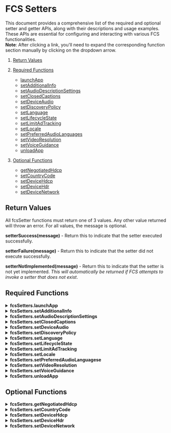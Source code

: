 # FCS Setters

This document provides a comprehensive list of the required and optional setter and getter APIs, along with their descriptions and usage examples. These APIs are essential for configuring and interacting with various FCS functionalities.
<br>**Note**: After clicking a link, you'll need to expand the corresponding function section manually by clicking on the dropdown arrow.

1. [Return Values](#return-values)
2. [Required Functions](#required-functions)
    * [launchApp](#launchApp)
    * [setAdditionalInfo](#setAdditionalInfo)
    * [setAudioDescriptionSettings](#setAudioDescriptionSettings)
    * [setClosedCaptions](#setClosedCaptions)
    * [setDeviceAudio](#setDeviceAudio)
    * [setDiscoveryPolicy](#setDiscoveryPolicy)
    * [setLanguage](#setLanguage)
    * [setLifecycleState](#setLifecycleState)
    * [setLimitAdTracking](#setLimitAdTracking)
    * [setLocale](#setLocale)
    * [setPreferredAudioLanguages](#setPreferredAudioLanguages)
    * [setVideoResolution](#setVideoResolution)
    * [setVoiceGuidance](#setVoiceGuidance)
    * [unloadApp](#unloadApp)    

3. [Optional Functions](#optional-functions)
    * [getNegotiatedHdcp](#getNegotiatedHdcp)
    * [setCountryCode](#setCountryCode)
    * [setDeviceHdcp](#setDeviceHdcp)
    * [setDeviceHdr](#setDeviceHdr)
    * [setDeviceNetwork](#setDeviceNetwork)


## Return Values

All fcsSetter functions must return one of 3 values. Any other value returned will throw an error. For all values, the message is optional.

**setterSuccess(message)** - Return this to indicate that the setter executed successfully.

**setterFailure(message)** - Return this to indicate that the setter did not execute successfully.

**setterNotImplemented(message)** - Return this to indicate that the setter is not yet implemented. *This will automatically be returned if FCS attempts to invoke a setter that does not exist*.

## Required Functions

<details id="launchApp">
<summary><b>fcsSetters.launchApp</b></summary>

Launch an application on the device under test (DUT).

```
function launchApp(value) {   
    let response = // Call your service to launch appId <value> on the device
    let success = // Perform validations to ensure the app was launched successfully

    if(success) {
        return setterSuccess(`Launched ${value} successfully!`);
    } else{
        return setterFailure(`Failed to launch app ${value}`);
    }
}
```

Param **value** will represent the appId to launch on the DUT.

**Example** 

```fcsSetters.launchApp("myAppId");``` 

</details>

<details id="setAdditionalInfo">
<summary><b>fcsSetters.setAdditionalInfo</b></summary>

Sets additional metadata for localization or configuration.

```
function setAdditionalInfo(value) {
    let response = // Call your service to update the additional info
    let success = // Perform validations to ensure additional was updated successfully

    if (success) {
        return setterSuccess("AdditionalInfo for Localization set successfully!");
    } else {
        return setterFailure("Failed to set AdditionalInfo for Localization");
    }
}
```

Param **value** will represent the metadata to set.

**Example** 

```fcsSetters.setAdditionalInfo("{ key: 'exampleKey', value: 'exampleValue' }");```

</details>

<details id="setAudioDescriptionSettings">
<summary><b>fcsSetters.setAudioDescriptionSettings</b></summary>

Configures audio description settings.

```
function setAudioDescriptionSettings(attribute, value) {
    let response = // Call your service to update the audio description settings
    let success = // Perform validations to ensure audio description was updated successfully

    if (success) {
        return setterSuccess(`Set Audio Description attribute '${attribute}' to '${value}' successfully!`);
    } else {
        return setterFailure(`Failed to set Audio Description attribute '${attribute}' to '${value}'`);
    }
}
```

This function handles the following scenario

**Enabling or Disabling AudioDescriptionSettings**

In this scenario, the *attribute* will be null/undefined or simply "enabled". 
The *value* will be a string containing a boolean "true" or "false". *true* will enable audio description, and *false* will disable it.

**Example**

```fcsSetters.setAudioDescriptionSettings("setEnabled", "true");```

</details>


<details id="setClosedCaptions">
<summary><b>fcsSetters.setClosedCaptions</b></summary>

Configures closed caption settings.

```
function setClosedCaptions(attribute,value) {
    let response = // Call your service to update the Closed Captions state for the device
    let success = // Perform validations to ensure closed caption was updated successfully

    if(success) {
        return setterSuccess(`Set Closed Captions attribute '${attribute}' to '${value}' successfully!`);
    } else {
        return setterFailure(`Unable to set Closed Caption attribute '${attribute}' to '${value}'`);
    }
}
```

There are 2 possible scenarios this function should handle:

**Enabling or Disabling Closed Captions**

In this scenario, the *attribute* will be null/undefined or simply "enable". 
The *value* will be a string containing a boolean "true" or "false". *true* will enable closed captioning, and *false* will disable it.

**Setting a Closed Captions attribute**

In this scenario, the *attribute* will contain an attribute for which to set a value, and *value* will contain that value.

**Examples**

Enable Closed Captions: ```fcsSetters.setClosedCaptions("true")``` 

Set "FontFamily" to "Arial": ```fcsSetters.setClosedCaptions("FontFamily", "Arial")```

</details>


<details id="setDeviceAudio">
<summary><b>fcsSetters.setDeviceAudio</b></summary>

Configures audio settings for the device.

```
function setDeviceAudio(value) {
    let response = // Call your service to set device audio state
    let success = // Perform validations to ensure device audio was updated successfully

    if (success) {
        return setterSuccess(`Set Device Audio to '${value}' successfully!`);
    } else {
        return setterFailure(`Failed to set Device Audio to '${value}'`);
    }
}
```

Param **value** will represent the desired audio mode.

**Example**

```fcsSetters.setDeviceAudio("Stereo");```

</details>

<details id="setDiscoveryPolicy">
<summary><b>fcsSetters.setDiscoveryPolicy</b></summary>

Configures the discovery policy for the device.

```
function setDiscoveryPolicy(value) {
    let response = // Call your service to set discovery policy state
    let success = // Perform validations to ensure discovery policy was updated successfully

    if (success) {
        return setterSuccess(`Set Discovery Policy to '${value}' successfully!`);
    } else {
        return setterFailure(`Failed to set Discovery Policy to '${value}'`);
    }
}
```

Param **value** will represent the desired discovery policy.

**Example**

```fcsSetters.setDiscoveryPolicy("Allow");```

</details>

<details id="setLanguage">
<summary><b>fcsSetters.setLanguage</b></summary>

Sets the device's language.

```
function setLanguage(value) {
    let response = // Call your service to set the language 
    let success = // Perform validations to ensure language was updated successfully

    if (success) {
        return setterSuccess(`Set Language to '${value}' successfully!`);
    } else {
        return setterFailure(`Failed to set Language to '${value}'`);
    }
}
```

Param **value** will represents the desired language.

**Example** 

```fcsSetters.setLanguage("en-US");```

</details>

<details id="setLifecycleState">
<summary><b>fcsSetters.setLifecycleState</b></summary>

Sets the lifecycle state of the application.

```
function setLifecycleState(value) {
    let response = // Call your service to set the lifecycle state
    let success = //Perform validations to ensure lifecycle state was updated successfully

    if (success) {
        return setterSuccess(`Set Lifecycle State to '${value}' successfully!`);
    } else {
        return setterFailure(`Failed to set Lifecycle State to '${value}'`);
    }
}

```

Param **value** will represents the desired lifecycle state.

**Example**

```fcsSetters.setLifecycleState("background");``` 

</details>

<details id="setLimitAdTracking">
<summary><b>fcsSetters.setLimitAdTracking</b></summary>

Configures the limit ad tracking setting.

```
function setLimitAdTracking(value) {
    let response = // Call your service to set the limit ad tracking
    let success = // Perform validations to limit ad tracking was updated successfully

    if (success) {
        return setterSuccess(`Set Limit Ad Tracking to '${value}' successfully!`);
    } else {
        return setterFailure(`Failed to set Limit Ad Tracking to '${value}'`);
    }
}
```

Param **value** can either be true or false to set whether ad tracking should be limited.

**Example**

```fcsSetters.setLimitAdTracking("true");``` 

</details>

<details id="setLocale">
<summary><b>fcsSetters.setLocale</b></summary>

Sets the device's locale settings.

```
function setLocale(value) {
    let response = // Call your service to set the locale state
    let success = // Perform validations to ensure locale was updated successfully

    if (success) {
        return setterSuccess(`Set Locale to '${value}' successfully!`);
    } else {
        return setterFailure(`Failed to set Locale to '${value}'`);
    }
}
```

Param **value** represents the desired locale setting.

**Example**

```fcsSetters.setLocale("en-US");``` seeks to set the Locale to "true"

</details>


<details id="setPreferredAudioLanguages">
<summary><b>fcsSetters.setPreferredAudioLanguagese</b></summary>

Configures the preferred audio languages.

```
function setPreferredAudioLanguages(value) {
    let response = // Call your service to set the preferred audio languages
    let success = // Perform validations to ensure preferred audio language was updated successfully

    if (success) {
        return setterSuccess(`Set Preferred Audio Languages to '${value}' successfully!`);
    } else {
        return setterFailure(`Failed to set Preferred Audio Languages to '${value}'`);
    }
}
```

Param **value**  will be a list of preferred audio languages, represented as an array of language code.

**Example**

```fcsSetters.setPreferredAudioLanguages("[\"en-US\", \"es-ES\"]");```

</details>

<details id="setVideoResolution">
<summary><b>fcsSetters.setVideoResolution</b></summary>

Configures the video resolution.

```
function setVideoResolution(value) {
    let response = // Call your service to set the video resolution
    let success = // Perform validations to ensure video resolution was updated successfully

    if (success) {
        return setterSuccess(`Set Video Resolution to '${value}' successfully!`);
    } else {
        return setterFailure(`Failed to set Video Resolution to '${value}'`);
    }
}
```

Param **value** represents the desired video resolution.

**Example**

```fcsSetters.setVideoResolution("1080p");``` 

</details>

<details id="setVoiceGuidance">
<summary><b>fcsSetters.setVoiceGuidance</b></summary>

Configures voice guidance settings.

```
function setVoiceGuidance(attribute, value) {
    let response = // Call your service to update the Voice Guidance state for the device
    let success = // Perform validations to ensure the voice guidance was updated successfully

    if (success) {
        return setterSuccess(`Set Voice Guidance attribute '${attribute}' to '${value}' successfully!`);
    } else {
        return setterFailure(`Unable to set Voice Guidance attribute '${attribute}' to '${value}'`);
    }
}
```

This function handles the following scenario

**Enabling or Disabling Voice Guidance**

In this scenario, the *attribute* will be null/undefined or simply "voiceGuidance". 
The *value* will be a string containing a boolean "true" or "false". "true" will enable closed captioning, and false will disable it.

**Example**

To enable Voice Guidance: ```fcsSetters.setVoiceGuidance("voiceGuidance", "true");```

</details>

<details id="unloadApp">
<summary><b>fcsSetters.unloadApp</b></summary>

Unloads an application on the device under Test(DUT).

```
function launchApp(value) {   
    let response = // Call your service to unloadlaunch appId <value> on the device
    let success = // Perform validations to ensure the app was unloaded successfully

    if(success) {
        return setterSuccess(`Unloaded ${value} successfully!`);
    } else{
        return setterFailure(`Failed to unload ${value} app`);
    }
}
```

Param **value** will contain the appId to launch on the DUT.

**Example** 

```fcsSetters.unloadApp("myAddId");``` 

</details>

## Optional Functions

<details id="getNegotiatedHdcp">
<summary><b>fcsSetters.getNegotiatedHdcp</b></summary>

Retrieves the current HDCP negotiation settings.

```
function getNegotiatedHdcp() {
    let response = // Call your service to retrieve the HDCP negotiation settings
    let success = // Validate that the retrieval was successful

    if (success) {
        return setterSuccess("Retrieved Negotiated Hdcp settings successfully!");
    } else {
        return setterFailure("Failed to retrieve Negotiated Hdcp settings");
    }
}

```

**No parameters** need to be passed, and the function simply retrieves the current HDCP negotiation settings.

**Example** 

```fcsSetters.getNegotiatedHdcp()``` 

</details>

<details id="setCountryCode">
<summary><b>fcsSetters.setCountryCode</b></summary>

Sets the country code for the device.

```
function setCountryCode(value) {
    let response = // Call your service to set the country code
    let success = // Perform validations to ensure country code was updtaedsuccessfully

    if (success) {
        return setterSuccess(`Set Country Code to '${value}' successfully!`);
    } else {
        return setterFailure(`Failed to set Country Code to '${value}'`);
    }
}
```

Param **value** will represent the country code.

**Example**

```fcsSetters.setCountryCode("US")``` 

</details>

<details id="setDeviceHdcp">
<summary><b>fcsSetters.setDeviceHdcp</b></summary>

Configures HDCP settings for the device.

```
function setDeviceHdcp(value) {
    let response = // Call your service to set the HDCP settings
    let success = // Perform validations to ensure HDCP settings was updated successfully

    if (success) {
        return setterSuccess(`Set Device HDCP to '${value}' successfully!`);
    } else {
        return setterFailure(`Failed to set Device HDCP to '${value}'`);
    }
}
```
Param **value** will will be an object representing the HDCP settings.

**Example**

```fcsSetters.setDeviceHdcp("{"hdcp2.2": true}")``` 

</details>

<details id="setDeviceHdr">
<summary><b>fcsSetters.setDeviceHdr</b></summary>

Configures HDR settings for the device.

```
function setDeviceHdr(value) {
    let response = // Call your service to set the HDR settings with the provided object
    let success = // Perform validations to ensure device HDR was updated successfully

    if (success) {
        return setterSuccess(`Set Device HDR to '${JSON.stringify(value)}' successfully!`);
    } else {
        return setterFailure(`Failed to set Device HDR to '${JSON.stringify(value)}'`);
    }
}
```

Param **value** will be an object representing the HDR settings.

**Example**

```fcsSetters.setDeviceHdr("{"dolbyVision": true}")``` 

</details>

<details id="setDeviceNetwork">
<summary><b>fcsSetters.setDeviceNetwork</b></summary>

Configures the network settings for the device.

```
function setDeviceNetwork(value) {
    let response = // Call your service to set the network settings with the provided object
    let success = // Perform validations to ensure device network was updated successfully

    if (success) {
        return setterSuccess(`Set Device Network to '${JSON.stringify(value)}' successfully!`);
    } else {
        return setterFailure(`Failed to set Device Network to '${JSON.stringify(value)}'`);
    }
}
```

Param **value** will be an object representing the network settings.

**Example**

```fcsSetters.setDeviceNetwork("{"state": "connected", "type": "wifi"}")``` 

</details>



